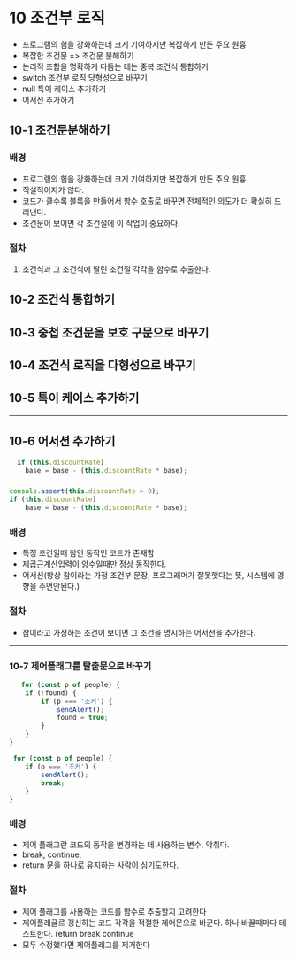 # 10 조건부 로직

- 프로그램의 힘을 강화하는데 크게 기여하지만 복잡하게 만든 주요 원흉
- 복잡한 조건문 => 조건문 분해하기
- 논리적 조합을 명확하게 다듬는 데는 중복 조건식 통합하기
- switch 조건부 로직 당형성으로 바꾸기
- null 특이 케이스 추가하기
- 어서션 추가하기

## 10-1 조건문분해하기
 ### 배경 
- 프로그램의 힘을 강화하는데 크게 기여하지만 복잡하게 만든 주요 원흉
- 직설적이지가 않다.
- 코드가 클수록 블록을 만들어서 함수 호출로 바꾸면 전체적인 의도가 더 확실히 드러낸다.
- 조건문이 보이면 각 조건절에 이 작업이 중요하다.

### 절차
 1) 조건식과 그 조건식에 딸린 조건절 각각을 함수로 추출한다.

## 10-2 조건식 통합하기

## 10-3 중첩 조건문을 보호 구문으로 바꾸기

## 10-4 조건식 로직을 다형성으로 바꾸기

## 10-5 특이 케이스 추가하기

---

## 10-6 어서션 추가하기
~~~javascript
  if (this.discountRate)
	base = base - (this.discountRate * base);
~~~
###                 
~~~javascript
console.assert(this.discountRate > 0);
if (this.discountRate)
	base = base - (this.discountRate * base);
~~~
### 배경
- 특정 조건일때 참인 동작인 코드가 존재함
- 제곱근계산입력이 양수일때만 정상 동작한다.
- 어서션(항상 참이라는 가정 조건부 문장, 프로그래머가 잘못햇다는 뜻, 시스템에 영향을 주면안된다.)
### 절차
- 참이라고 가정하는 조건이 보이면 그 조건을 명시하는 어서션을 추가한다.

---

### 10-7 제어플래그를 탈출문으로 바꾸기

~~~javascript
   for (const p of people) {
	if (!found) {
		if (p === '조커') {
			sendAlert();
			found = true;
		}
	}
}
~~~

~~~javascript
 for (const p of people) {
	if (p === '조커') {
	    sendAlert();
		break;
	}
}
~~~

### 배경

- 제어 플래그란 코드의 동작을 변경하는 데 사용하는 변수, 악취다.
- break, continue,
- return 문을 하나로 유지하는 사람이 심기도한다.

### 절차

- 제어 플래그를 사용하는 코드를 함수로 추출할지 고려한다
- 제어플래글르 갱신하는 코드 각각을 적절한 제어문으로 바꾼다. 하나 바꿀때마다 테스트한다. return break continue
- 모두 수정했다면 제어플래그를 제거한다